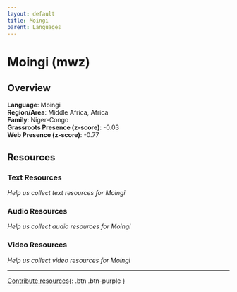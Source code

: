 ```yaml
---
layout: default
title: Moingi
parent: Languages
---
```


# Moingi (mwz)

## Overview

**Language**: Moingi  
**Region/Area**: Middle Africa, Africa  
**Family**: Niger-Congo  
**Grassroots Presence (z-score)**: -0.03  
**Web Presence (z-score)**: -0.77  

## Resources

### Text Resources
*Help us collect text resources for Moingi*

### Audio Resources
*Help us collect audio resources for Moingi*

### Video Resources
*Help us collect video resources for Moingi*

---

[Contribute resources](https://forms.office.com/e/1SfLJx3u1r){: .btn .btn-purple }
